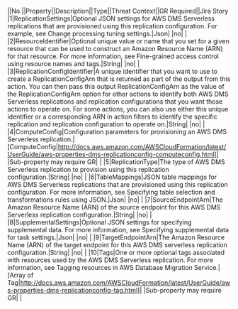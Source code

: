 ||No.||Property||Description||Type||Threat Context||GR Required||Jira Story
|1|ReplicationSettings|Optional JSON settings for AWS DMS Serverless replications that are provisioned using this replication configuration. For example, see  Change processing tuning settings.|Json| |no| |
|2|ResourceIdentifier|Optional unique value or name that you set for a given resource that can be used to construct an Amazon Resource Name (ARN) for that resource. For more information, see  Fine-grained access control using resource names and tags.|String| |no| |
|3|ReplicationConfigIdentifier|A unique identifier that you want to use to create a ReplicationConfigArn that is returned as part of the output from this action. You can then pass this output ReplicationConfigArn as the value of the ReplicationConfigArn option for other actions to identify both AWS DMS Serverless replications and replication configurations that you want those actions to operate on. For some actions, you can also use either this unique identifier or a corresponding ARN in action filters to identify the specific replication and replication configuration to operate on.|String| |no| |
|4|ComputeConfig|Configuration parameters for provisioning an AWS DMS Serverless replication.|[ComputeConfig|http://docs.aws.amazon.com/AWSCloudFormation/latest/UserGuide/aws-properties-dms-replicationconfig-computeconfig.html]| |Sub-property may require GR| |
|5|ReplicationType|The type of AWS DMS Serverless replication to provision using this replication configuration.|String| |no| |
|6|TableMappings|JSON table mappings for AWS DMS Serverless replications that are provisioned using this replication configuration. For more information, see   Specifying table selection and transformations rules using JSON.|Json| |no| |
|7|SourceEndpointArn|The Amazon Resource Name (ARN) of the source endpoint for this AWS DMS Serverless replication configuration.|String| |no| |
|8|SupplementalSettings|Optional JSON settings for specifying supplemental data. For more information, see  Specifying supplemental data for task settings.|Json| |no| |
|9|TargetEndpointArn|The Amazon Resource Name (ARN) of the target endpoint for this AWS DMS serverless replication configuration.|String| |no| |
|10|Tags|One or more optional tags associated with resources used by the AWS DMS Serverless replication. For more information, see  Tagging resources in AWS Database Migration Service.|[Array of Tag|http://docs.aws.amazon.com/AWSCloudFormation/latest/UserGuide/aws-properties-dms-replicationconfig-tag.html]| |Sub-property may require GR| |
